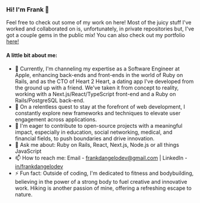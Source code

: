 ### Hi! I'm Frank 👋

Feel free to check out some of my work on here! Most of the juicy stuff I've worked and collaborated on is, unfortunately, in private repositories but, I've got a couple gems in the public mix! You can also check out my portfolio [here!](https://www.frankdangelo.app)

#### A little bit about me:

- 🔭 Currently, I'm channeling my expertise as a Software Engineer at Apple, enhancing back-ends and front-ends in the world of Ruby on Rails, and as the CTO of Heart 2 Heart, a dating app I've developed from the ground up with a friend. We've taken it from concept to reality, working with a Next.js/React/TypeScript front-end and a Ruby on Rails/PostgreSQL back-end.
- 🌱 On a relentless quest to stay at the forefront of web development, I constantly explore new frameworks and techniques to elevate user engagement across applications.
- 👯 I'm eager to contribute to open-source projects with a meaningful impact, especially in education, social networking, medical, and financial fields, to push boundaries and drive innovation.
- 💬 Ask me about: Ruby on Rails, React, Next.js, Node.js or all things JavaScript
- 📫 How to reach me: Email - frankdangelodev@gmail.com | LinkedIn - [in/frankdangelodev](https://www.linkedin.com/in/frankdangelodev)
- ⚡ Fun fact: Outside of coding, I'm dedicated to fitness and bodybuilding, believing in the power of a strong body to fuel creative and innovative work. Hiking is another passion of mine, offering a refreshing escape to nature.
